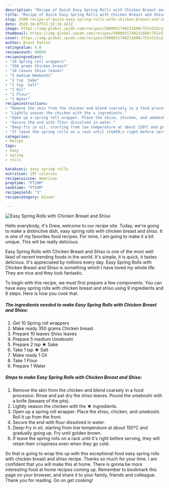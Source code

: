 ```yaml
---
description: "Recipe of Quick Easy Spring Rolls with Chicken Breast and Shiso"
title: "Recipe of Quick Easy Spring Rolls with Chicken Breast and Shiso"
slug: 2500-recipe-of-quick-easy-spring-rolls-with-chicken-breast-and-shiso
date: 2020-10-07T11:32:24.421Z
image: https://img-global.cpcdn.com/recipes/5800031740231680/751x532cq70/easy-spring-rolls-with-chicken-breast-and-shiso-recipe-main-photo.jpg
thumbnail: https://img-global.cpcdn.com/recipes/5800031740231680/751x532cq70/easy-spring-rolls-with-chicken-breast-and-shiso-recipe-main-photo.jpg
cover: https://img-global.cpcdn.com/recipes/5800031740231680/751x532cq70/easy-spring-rolls-with-chicken-breast-and-shiso-recipe-main-photo.jpg
author: Brent Patton
ratingvalue: 4.8
reviewcount: 48609
recipeingredient:
- "10 Spring roll wrappers"
- "350 grams Chicken breast"
- "10 leaves Shiso leaves"
- "5 medium Umeboshi"
- "2 tsp  Sake"
- "1 tsp  Salt"
- "1 Oil"
- "1 Flour"
- "1 Water"
recipeinstructions:
- "Remove the skin from the chicken and blend coarsely in a food processor. Rinse and pat dry the shiso leaves. Pound the umeboshi with a knife (beware of the pits)."
- "Lightly season the chicken with the ★ ingredients."
- "Open up a spring roll wrapper. Place the shiso, chicken, and umeboshi. Roll it up from the front."
- "Secure the end with flour dissolved in water."
- "Deep-fry in oil, starting from low temperature at about 150℃ and gradually going up. Fry until golden brown."
- "If leave the spring rolls on a rack until it&#39;s right before serving, they will retain their crispiness even when they go cold."
categories:
- Recipe
tags:
- easy
- spring
- rolls

katakunci: easy spring rolls 
nutrition: 297 calories
recipecuisine: American
preptime: "PT19M"
cooktime: "PT54M"
recipeyield: "3"
recipecategory: Dinner

---
```



![Easy Spring Rolls with Chicken Breast and Shiso](https://img-global.cpcdn.com/recipes/5800031740231680/751x532cq70/easy-spring-rolls-with-chicken-breast-and-shiso-recipe-main-photo.jpg)

Hello everybody, it's Drew, welcome to our recipe site. Today, we're going to make a distinctive dish, easy spring rolls with chicken breast and shiso. It is one of my favorites food recipes. For mine, I am going to make it a bit unique. This will be really delicious.

Easy Spring Rolls with Chicken Breast and Shiso is one of the most well liked of recent trending foods in the world. It's simple, it is quick, it tastes delicious. It's appreciated by millions every day. Easy Spring Rolls with Chicken Breast and Shiso is something which I have loved my whole life. They are nice and they look fantastic.




To begin with this recipe, we must first prepare a few components. You can have easy spring rolls with chicken breast and shiso using 9 ingredients and 6 steps. Here is how you cook that.

<!--inarticleads1-->

##### The ingredients needed to make Easy Spring Rolls with Chicken Breast and Shiso:

1. Get 10 Spring roll wrappers
1. Make ready 350 grams Chicken breast
1. Prepare 10 leaves Shiso leaves
1. Prepare 5 medium Umeboshi
1. Prepare 2 tsp ★ Sake
1. Take 1 tsp ★ Salt
1. Make ready 1 Oil
1. Take 1 Flour
1. Prepare 1 Water




<!--inarticleads2-->

##### Steps to make Easy Spring Rolls with Chicken Breast and Shiso:

1. Remove the skin from the chicken and blend coarsely in a food processor. Rinse and pat dry the shiso leaves. Pound the umeboshi with a knife (beware of the pits).
1. Lightly season the chicken with the ★ ingredients.
1. Open up a spring roll wrapper. Place the shiso, chicken, and umeboshi. Roll it up from the front.
1. Secure the end with flour dissolved in water.
1. Deep-fry in oil, starting from low temperature at about 150℃ and gradually going up. Fry until golden brown.
1. If leave the spring rolls on a rack until it&#39;s right before serving, they will retain their crispiness even when they go cold.




So that is going to wrap this up with this exceptional food easy spring rolls with chicken breast and shiso recipe. Thanks so much for your time. I am confident that you will make this at home. There is gonna be more interesting food at home recipes coming up. Remember to bookmark this page on your browser, and share it to your family, friends and colleague. Thank you for reading. Go on get cooking!
